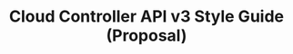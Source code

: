 ---
layout: guideline
title: Cloud Controller API v3 Style Guide (Proposal)
permalink: /design/guidelines/cloud-foundy-cloud-controller-api-style-guide
data:
  items:
    - references:
        - name: Resources
          url: 'https://github.com/cloudfoundry/cc-api-v3-style-guide#resources'
        - name: Links
          url: 'https://github.com/cloudfoundry/cc-api-v3-style-guide#links'
        - name: Includind Related Resources
          url: 'https://github.com/cloudfoundry/cc-api-v3-style-guide#including-related-resources'
      _embedded:
        topic:
          id: hypermedia
          name: Hypermedia
          description: How to use hypermedia
          _links:
            self:
              href: /design/topics/hypermedia
            topicGuidelines:
              href: /design/topics/hypermedia/guidelines
      _links:
        topic:
          href: /design/topics/hypermedia
    - references:
        - name: Resources
          url: 'https://github.com/cloudfoundry/cc-api-v3-style-guide#resources'
        - name: Links
          url: 'https://github.com/cloudfoundry/cc-api-v3-style-guide#links'
      _embedded:
        topic:
          id: hypermedia-read
          name: Hypermedia (read)
          description: How to use hypermedia to read data
          _links:
            self:
              href: /design/topics/hypermedia-read
            topicGuidelines:
              href: /design/topics/hypermedia-read/guidelines
      _links:
        topic:
          href: /design/topics/hypermedia-read
    - references:
        - name: Links
          url: 'https://github.com/cloudfoundry/cc-api-v3-style-guide#links'
      _embedded:
        topic:
          id: hypermedia-write
          name: Hypermedia (write)
          description: How to use hypermedia to write data
          _links:
            self:
              href: /design/topics/hypermedia-write
            topicGuidelines:
              href: /design/topics/hypermedia-write/guidelines
      _links:
        topic:
          href: /design/topics/hypermedia-write
    - references:
        - name: Requests
          url: 'https://github.com/cloudfoundry/cc-api-v3-style-guide#requests'
      _embedded:
        topic:
          id: http-methods
          name: HTTP methods
          description: General information about HTTP methods usage
          _links:
            self:
              href: /design/topics/http-methods
            topicGuidelines:
              href: /design/topics/http-methods/guidelines
      _links:
        topic:
          href: /design/topics/http-methods
    - references:
        - name: GET
          url: 'https://github.com/cloudfoundry/cc-api-v3-style-guide#get'
      _embedded:
        topic:
          id: http-methods-get
          name: GET
          description: When to use HTTP method GET
          _links:
            self:
              href: /design/topics/http-methods-get
            topicGuidelines:
              href: /design/topics/http-methods-get/guidelines
      _links:
        topic:
          href: /design/topics/http-methods-get
    - references:
        - name: POST
          url: 'https://github.com/cloudfoundry/cc-api-v3-style-guide#post'
      _embedded:
        topic:
          id: http-methods-post
          name: POST
          description: When to use HTTP method POST
          _links:
            self:
              href: /design/topics/http-methods-post
            topicGuidelines:
              href: /design/topics/http-methods-post/guidelines
      _links:
        topic:
          href: /design/topics/http-methods-post
    - references:
        - name: PUT
          url: 'https://github.com/cloudfoundry/cc-api-v3-style-guide#put'
      _embedded:
        topic:
          id: http-methods-put
          name: PUT
          description: When to use HTTP method PUT
          _links:
            self:
              href: /design/topics/http-methods-put
            topicGuidelines:
              href: /design/topics/http-methods-put/guidelines
      _links:
        topic:
          href: /design/topics/http-methods-put
    - references:
        - name: DELETE
          url: 'https://github.com/cloudfoundry/cc-api-v3-style-guide#delete'
      _embedded:
        topic:
          id: http-methods-delete
          name: DELETE
          description: When to use HTTP method DELETE
          _links:
            self:
              href: /design/topics/http-methods-delete
            topicGuidelines:
              href: /design/topics/http-methods-delete/guidelines
      _links:
        topic:
          href: /design/topics/http-methods-delete
    - references:
        - name: PATCH
          url: 'https://github.com/cloudfoundry/cc-api-v3-style-guide#patch'
      _embedded:
        topic:
          id: http-methods-patch
          name: PATCH
          description: When to use HTTP method PATCH
          _links:
            self:
              href: /design/topics/http-methods-patch
            topicGuidelines:
              href: /design/topics/http-methods-patch/guidelines
      _links:
        topic:
          href: /design/topics/http-methods-patch
    - references:
        - name: Responses Codes
          url: 'https://github.com/cloudfoundry/cc-api-v3-style-guide#response-codes'
        - name: GET responses (Resource)
          url: 'https://github.com/cloudfoundry/cc-api-v3-style-guide#responses-resource'
        - name: GET responses (Collection)
          url: 'https://github.com/cloudfoundry/cc-api-v3-style-guide#responses-collection'
        - name: POST responses
          url: 'https://github.com/cloudfoundry/cc-api-v3-style-guide#responses'
        - name: PUT responses
          url: 'https://github.com/cloudfoundry/cc-api-v3-style-guide#responses-1'
        - name: PATCH responses
          url: 'https://github.com/cloudfoundry/cc-api-v3-style-guide#responses-2'
        - name: DELETE responses
          url: 'https://github.com/cloudfoundry/cc-api-v3-style-guide#responses-3'
      _embedded:
        topic:
          id: http-status
          name: HTTP Statuses
          description: General information about HTTP statuses usage
          _links:
            self:
              href: /design/topics/http-status
            topicGuidelines:
              href: /design/topics/http-status/guidelines
      _links:
        topic:
          href: /design/topics/http-status
    - references:
        - name: Successful Requests
          url: 'https://github.com/cloudfoundry/cc-api-v3-style-guide#successful-requests'
      _embedded:
        topic:
          id: http-status-200
          name: HTTP Status 200
          description: When to use HTTP status 200
          _links:
            self:
              href: /design/topics/http-status-200
            topicGuidelines:
              href: /design/topics/http-status-200/guidelines
      _links:
        topic:
          href: /design/topics/http-status-200
    - references:
        - name: Successful Requests
          url: 'https://github.com/cloudfoundry/cc-api-v3-style-guide#successful-requests'
      _embedded:
        topic:
          id: http-status-201
          name: HTTP Status 201
          description: When to use HTTP status 201
          _links:
            self:
              href: /design/topics/http-status-201
            topicGuidelines:
              href: /design/topics/http-status-201/guidelines
      _links:
        topic:
          href: /design/topics/http-status-201
    - references:
        - name: Successful Requests
          url: 'https://github.com/cloudfoundry/cc-api-v3-style-guide#successful-requests'
      _embedded:
        topic:
          id: http-status-202
          name: HTTP Status 202
          description: When to use HTTP status 202
          _links:
            self:
              href: /design/topics/http-status-202
            topicGuidelines:
              href: /design/topics/http-status-202/guidelines
      _links:
        topic:
          href: /design/topics/http-status-202
    - references:
        - name: Successful Requests
          url: 'https://github.com/cloudfoundry/cc-api-v3-style-guide#successful-requests'
      _embedded:
        topic:
          id: http-status-204
          name: HTTP Status 204
          description: When to use HTTP status 204
          _links:
            self:
              href: /design/topics/http-status-204
            topicGuidelines:
              href: /design/topics/http-status-204/guidelines
      _links:
        topic:
          href: /design/topics/http-status-204
    - references:
        - name: Redirections
          url: 'https://github.com/cloudfoundry/cc-api-v3-style-guide#redirection'
      _embedded:
        topic:
          id: http-status-302
          name: HTTP Status 302
          description: When to use HTTP status 302
          _links:
            self:
              href: /design/topics/http-status-302
            topicGuidelines:
              href: /design/topics/http-status-302/guidelines
      _links:
        topic:
          href: /design/topics/http-status-302
    - references:
        - name: Redirections
          url: 'https://github.com/cloudfoundry/cc-api-v3-style-guide#redirection'
      _embedded:
        topic:
          id: http-status-303
          name: HTTP Status 303
          description: When to use HTTP status 303
          _links:
            self:
              href: /design/topics/http-status-303
            topicGuidelines:
              href: /design/topics/http-status-303/guidelines
      _links:
        topic:
          href: /design/topics/http-status-303
    - references:
        - name: Client Errors
          url: 'https://github.com/cloudfoundry/cc-api-v3-style-guide#client-errors'
      _embedded:
        topic:
          id: http-status-400
          name: HTTP Status 400
          description: When to use HTTP status 400
          _links:
            self:
              href: /design/topics/http-status-400
            topicGuidelines:
              href: /design/topics/http-status-400/guidelines
      _links:
        topic:
          href: /design/topics/http-status-400
    - references:
        - name: Client Errors
          url: 'https://github.com/cloudfoundry/cc-api-v3-style-guide#client-errors'
      _embedded:
        topic:
          id: http-status-401
          name: HTTP Status 401
          description: When to use HTTP status 401
          _links:
            self:
              href: /design/topics/http-status-401
            topicGuidelines:
              href: /design/topics/http-status-401/guidelines
      _links:
        topic:
          href: /design/topics/http-status-401
    - references:
        - name: Client Errors
          url: 'https://github.com/cloudfoundry/cc-api-v3-style-guide#client-errors'
      _embedded:
        topic:
          id: http-status-403
          name: HTTP Status 403
          description: When to use HTTP status 403
          _links:
            self:
              href: /design/topics/http-status-403
            topicGuidelines:
              href: /design/topics/http-status-403/guidelines
      _links:
        topic:
          href: /design/topics/http-status-403
    - references:
        - name: Client Errors
          url: 'https://github.com/cloudfoundry/cc-api-v3-style-guide#client-errors'
      _embedded:
        topic:
          id: http-status-404
          name: HTTP Status 404
          description: When to use HTTP status 404
          _links:
            self:
              href: /design/topics/http-status-404
            topicGuidelines:
              href: /design/topics/http-status-404/guidelines
      _links:
        topic:
          href: /design/topics/http-status-404
    - references:
        - name: Client Errors
          url: 'https://github.com/cloudfoundry/cc-api-v3-style-guide#client-errors'
      _embedded:
        topic:
          id: http-status-422
          name: HTTP Status 422
          description: When to use HTTP status 422
          _links:
            self:
              href: /design/topics/http-status-422
            topicGuidelines:
              href: /design/topics/http-status-422/guidelines
      _links:
        topic:
          href: /design/topics/http-status-422
    - references:
        - name: Server Errors
          url: 'https://github.com/cloudfoundry/cc-api-v3-style-guide#server-errors'
      _embedded:
        topic:
          id: http-status-500
          name: HTTP Status 500
          description: When to use HTTP status 500
          _links:
            self:
              href: /design/topics/http-status-500
            topicGuidelines:
              href: /design/topics/http-status-500/guidelines
      _links:
        topic:
          href: /design/topics/http-status-500
    - references:
        - name: Server Errors
          url: 'https://github.com/cloudfoundry/cc-api-v3-style-guide#server-errors'
      _embedded:
        topic:
          id: http-status-503
          name: HTTP Status 503
          description: When to use HTTP status 503
          _links:
            self:
              href: /design/topics/http-status-503
            topicGuidelines:
              href: /design/topics/http-status-503/guidelines
      _links:
        topic:
          href: /design/topics/http-status-503
    - references:
        - name: Errors
          url: 'https://github.com/cloudfoundry/cc-api-v3-style-guide#errors'
      _embedded:
        topic:
          id: http-status-standard-error
          name: Error format
          description: How to provide information about errors
          _links:
            self:
              href: /design/topics/http-status-standard-error
            topicGuidelines:
              href: /design/topics/http-status-standard-error/guidelines
      _links:
        topic:
          href: /design/topics/http-status-standard-error
    - references:
        - name: Resources
          url: 'https://github.com/cloudfoundry/cc-api-v3-style-guide#resources'
      _embedded:
        topic:
          id: resource
          name: Resource
          description: General informations about resources
          _links:
            self:
              href: /design/topics/resource
            topicGuidelines:
              href: /design/topics/resource/guidelines
      _links:
        topic:
          href: /design/topics/resource
    - references:
        - name: Resources
          url: 'https://github.com/cloudfoundry/cc-api-v3-style-guide#resources'
      _embedded:
        topic:
          id: resource-id
          name: Resource ID
          description: What is a resource ID and/or how it's built
          _links:
            self:
              href: /design/topics/resource-id
            topicGuidelines:
              href: /design/topics/resource-id/guidelines
      _links:
        topic:
          href: /design/topics/resource-id
    - references:
        - name: URL Structure
          url: 'https://github.com/cloudfoundry/cc-api-v3-style-guide#url-structure'
      _embedded:
        topic:
          id: resource-url-format
          name: URL format
          description: How to design URLs
          _links:
            self:
              href: /design/topics/resource-url-format
            topicGuidelines:
              href: /design/topics/resource-url-format/guidelines
      _links:
        topic:
          href: /design/topics/resource-url-format
    - references:
        - name: GET
          url: 'https://github.com/cloudfoundry/cc-api-v3-style-guide#get'
      _embedded:
        topic:
          id: resource-retrieve
          name: Retrieve resource
          description: How to retrieve a resource
          _links:
            self:
              href: /design/topics/resource-retrieve
            topicGuidelines:
              href: /design/topics/resource-retrieve/guidelines
      _links:
        topic:
          href: /design/topics/resource-retrieve
    - references:
        - name: Requesting Partiel Resources
          url: 'https://github.com/cloudfoundry/cc-api-v3-style-guide#requesting-partial-resources'
        - name: Nested Resources
          url: 'https://github.com/cloudfoundry/cc-api-v3-style-guide#nested-resources'
      _embedded:
        topic:
          id: resource-retrieve-partial
          name: Retrieve resource partially
          description: How to retrieve partially a resource
          _links:
            self:
              href: /design/topics/resource-retrieve-partial
            topicGuidelines:
              href: /design/topics/resource-retrieve-partial/guidelines
      _links:
        topic:
          href: /design/topics/resource-retrieve-partial
    - references:
        - name: Includind Related Resources
          url: 'https://github.com/cloudfoundry/cc-api-v3-style-guide#including-related-resources'
      _embedded:
        topic:
          id: resource-retrieve-dereference
          name: Dereference Relationships
          description: How to load a resource and its linked resources in one call
          _links:
            self:
              href: /design/topics/resource-retrieve-dereference
            topicGuidelines:
              href: /design/topics/resource-retrieve-dereference/guidelines
      _links:
        topic:
          href: /design/topics/resource-retrieve-dereference
    - references:
        - name: POST
          url: 'https://github.com/cloudfoundry/cc-api-v3-style-guide#post'
      _embedded:
        topic:
          id: resource-creation
          name: Create resource
          description: How to create resources
          _links:
            self:
              href: /design/topics/resource-creation
            topicGuidelines:
              href: /design/topics/resource-creation/guidelines
      _links:
        topic:
          href: /design/topics/resource-creation
    - references:
        - name: PATCH
          url: 'https://github.com/cloudfoundry/cc-api-v3-style-guide#patch'
      _embedded:
        topic:
          id: resource-update
          name: Update resource
          description: How to update a resource
          _links:
            self:
              href: /design/topics/resource-update
            topicGuidelines:
              href: /design/topics/resource-update/guidelines
      _links:
        topic:
          href: /design/topics/resource-update
    - references:
        - name: PATCH
          url: 'https://github.com/cloudfoundry/cc-api-v3-style-guide#patch'
      _embedded:
        topic:
          id: resource-update-partial
          name: Update resource partially
          description: How to udate partially a resource
          _links:
            self:
              href: /design/topics/resource-update-partial
            topicGuidelines:
              href: /design/topics/resource-update-partial/guidelines
      _links:
        topic:
          href: /design/topics/resource-update-partial
    - references:
        - name: DELETE
          url: 'https://github.com/cloudfoundry/cc-api-v3-style-guide#delete'
      _embedded:
        topic:
          id: resource-deletion
          name: Delete resource
          description: How to delete resources
          _links:
            self:
              href: /design/topics/resource-deletion
            topicGuidelines:
              href: /design/topics/resource-deletion/guidelines
      _links:
        topic:
          href: /design/topics/resource-deletion
    - references:
        - name: PUT
          url: 'https://github.com/cloudfoundry/cc-api-v3-style-guide#put'
        - name: Actions
          url: 'https://github.com/cloudfoundry/cc-api-v3-style-guide#actions'
      _embedded:
        topic:
          id: resource-action
          name: Action resource
          description: How to use action resource (e.g. resources like /cancel or /approve)
          _links:
            self:
              href: /design/topics/resource-action
            topicGuidelines:
              href: /design/topics/resource-action/guidelines
      _links:
        topic:
          href: /design/topics/resource-action
    - references:
        - name: Relationships
          url: 'https://github.com/cloudfoundry/cc-api-v3-style-guide#relationships'
        - name: Links
          url: 'https://github.com/cloudfoundry/cc-api-v3-style-guide#links'
      _embedded:
        topic:
          id: resource-relationships
          name: Relationships
          description: How to define and use relations between resources
          _links:
            self:
              href: /design/topics/resource-relationships
            topicGuidelines:
              href: /design/topics/resource-relationships/guidelines
      _links:
        topic:
          href: /design/topics/resource-relationships
    - references:
        - name: Collections
          url: 'https://github.com/cloudfoundry/cc-api-v3-style-guide#collections'
      _embedded:
        topic:
          id: collection
          name: Collection
          description: What is a collection (set) of resources
          _links:
            self:
              href: /design/topics/collection
            topicGuidelines:
              href: /design/topics/collection/guidelines
      _links:
        topic:
          href: /design/topics/collection
    - references:
        - name: GET
          url: 'https://github.com/cloudfoundry/cc-api-v3-style-guide#get'
      _embedded:
        topic:
          id: collection-retrieve
          name: Retrieve a collection
          description: How to get a collection or resources
          _links:
            self:
              href: /design/topics/collection-retrieve
            topicGuidelines:
              href: /design/topics/collection-retrieve/guidelines
      _links:
        topic:
          href: /design/topics/collection-retrieve
    - references:
        - name: Pagination
          url: 'https://github.com/cloudfoundry/cc-api-v3-style-guide#pagination'
        - name: Pagination of Related Resources
          url: 'https://github.com/cloudfoundry/cc-api-v3-style-guide#pagination-of-related-resources'
      _embedded:
        topic:
          id: collection-pagination
          name: Pagination
          description: How to retrieve a range of resources in a collection
          _links:
            self:
              href: /design/topics/collection-pagination
            topicGuidelines:
              href: /design/topics/collection-pagination/guidelines
      _links:
        topic:
          href: /design/topics/collection-pagination
    - references:
        - name: Filtering
          url: 'https://github.com/cloudfoundry/cc-api-v3-style-guide#filtering'
      _embedded:
        topic:
          id: collection-filtering
          name: Filtering
          description: How to select some resources in a collection
          _links:
            self:
              href: /design/topics/collection-filtering
            topicGuidelines:
              href: /design/topics/collection-filtering/guidelines
      _links:
        topic:
          href: /design/topics/collection-filtering
    - references:
        - name: Query Parameters
          url: 'https://github.com/cloudfoundry/cc-api-v3-style-guide#query-parameters'
        - name: Field Names
          url: 'https://github.com/cloudfoundry/cc-api-v3-style-guide#field-names'
        - name: URL Structure
          url: 'https://github.com/cloudfoundry/cc-api-v3-style-guide#url-structure'
      _embedded:
        topic:
          id: naming
          name: Naming
          description: How to name things
          _links:
            self:
              href: /design/topics/naming
            topicGuidelines:
              href: /design/topics/naming/guidelines
      _links:
        topic:
          href: /design/topics/naming
    - references:
        - name: Query Parameters
          url: 'https://github.com/cloudfoundry/cc-api-v3-style-guide#query-parameters'
        - name: Field Names
          url: 'https://github.com/cloudfoundry/cc-api-v3-style-guide#field-names'
      _embedded:
        topic:
          id: naming-case
          name: Case
          description: 'Which case (lowercase, camelCase, ...) to use and when'
          _links:
            self:
              href: /design/topics/naming-case
            topicGuidelines:
              href: /design/topics/naming-case/guidelines
      _links:
        topic:
          href: /design/topics/naming-case
    - references:
        - name: Query Parameters
          url: 'https://github.com/cloudfoundry/cc-api-v3-style-guide#query-parameters'
      _embedded:
        topic:
          id: query-parameter
          name: Query parameters
          description: How to use query parameters
          _links:
            self:
              href: /design/topics/query-parameter
            topicGuidelines:
              href: /design/topics/query-parameter/guidelines
      _links:
        topic:
          href: /design/topics/query-parameter
    - references:
        - name: Asynchronicity
          url: 'https://github.com/cloudfoundry/cc-api-v3-style-guide#asynchronicity'
      _embedded:
        topic:
          id: asynchronicity
          name: Asynchronicity
          description: How to handle long operations
          _links:
            self:
              href: /design/topics/asynchronicity
            topicGuidelines:
              href: /design/topics/asynchronicity/guidelines
      _links:
        topic:
          href: /design/topics/asynchronicity
  _embedded:
    guideline:
      id: cloud-foundy-cloud-controller-api-style-guide
      title: Cloud Controller API v3 Style Guide (Proposal)
      type: github
      url: 'https://github.com/cloudfoundry/cc-api-v3-style-guide'
      company: Cloud Foundry
      companyLogoUrl: /media/cloudfoundry.png
      companyUrl: 'https://www.cloudfoundry.org/'
      date: 2016-05-11T00:00:00.000Z
      reviewDate: 2016-08-18T00:00:00.000Z
      _links:
        self:
          href: /design/guidelines/cloud-foundy-cloud-controller-api-style-guide
        guidelineTopics:
          href: /design/guidelines/cloud-foundy-cloud-controller-api-style-guide/topics
  _links:
    self:
      href: /design/guidelines/cloud-foundy-cloud-controller-api-style-guide/topics
    guideline:
      href: /design/guidelines/cloud-foundy-cloud-controller-api-style-guide
---